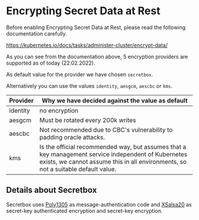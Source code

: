 # Encrypting Secret Data at Rest

Before enabling Encrypting Secret Data at Rest, please read the following documentation carefully.

<https://kubernetes.io/docs/tasks/administer-cluster/encrypt-data/>

As you can see from the documentation above, 5 encryption providers are supported as of today (22.02.2022).

As default value for the provider we have chosen `secretbox`.

Alternatively you can use the values `identity`, `aesgcm`, `aescbc` or `kms`.

| Provider | Why we have decided against the value as default                                                                                                                                         |
|----------|------------------------------------------------------------------------------------------------------------------------------------------------------------------------------------------|
| identity | no encryption                                                                                                                                                                            |
| aesgcm   | Must be rotated every 200k writes                                                                                                                                                        |
| aescbc   | Not recommended due to CBC's vulnerability to padding oracle attacks.                                                                                                                    |
| kms      | Is the official recommended way, but assumes that a key management service independent of Kubernetes exists, we cannot assume this in all environments, so not a suitable default value. |

## Details about Secretbox

Secretbox uses [Poly1305](https://cr.yp.to/mac.html) as message-authentication code and [XSalsa20](https://en.wikipedia.org/wiki/Salsa20#XSalsa20_with_192-bit_nonce) as secret-key authenticated encryption and secret-key encryption.
